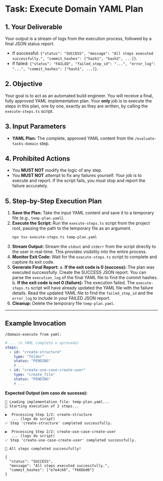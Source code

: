 # Task: Execute Domain YAML Plan

## 1. Your Deliverable

Your output is a stream of logs from the execution process, followed by a final JSON status report.

- If successful: `{"status": "SUCCESS", "message": "All steps executed successfully.", "commit_hashes": ["hash1", "hash2", ...]}`.
- If failed: `{"status": "FAILED", "failed_step_id": "...", "error_log": "...", "commit_hashes": ["hash1", ...]}`.

## 2. Objective

Your goal is to act as an automated build engineer. You will receive a final, fully approved YAML implementation plan. Your **only** job is to execute the steps in this plan, one by one, exactly as they are written, by calling the `execute-steps.ts` script.

## 3. Input Parameters

- **YAML Plan:** The complete, approved YAML content from the `/evaluate-tasks-domain` step.

## 4. Prohibited Actions

- You **MUST NOT** modify the logic of any step.
- You **MUST NOT** attempt to fix any failures yourself. Your job is to execute and report. If the script fails, you must stop and report the failure accurately.

## 5. Step-by-Step Execution Plan

1.  **Save the Plan:** Take the input YAML content and save it to a temporary file (e.g., `temp-plan.yaml`).
2.  **Execute the Script:** Run the `execute-steps.ts` script from the project root, passing the path to the temporary file as an argument.
    ```bash
    npx tsx execute-steps.ts temp-plan.yaml
    ```
3.  **Stream Output:** Stream the `stdout` and `stderr` from the script directly to the user in real-time. This provides visibility into the entire process.
4.  **Monitor Exit Code:** Wait for the `execute-steps.ts` script to complete and capture its exit code.
5.  **Generate Final Report:**
    a. **If the exit code is 0 (success):** The plan was executed successfully. Create the SUCCESS JSON report. You can parse the `execution_log` of the final YAML file to find the commit hashes.
    b. **If the exit code is not 0 (failure):** The execution failed. The `execute-steps.ts` script will have already updated the YAML file with the failure details. Read the updated YAML file to find the `failed_step_id` and the `error_log` to include in your FAILED JSON report.
6.  **Cleanup:** Delete the temporary file `temp-plan.yaml`.

---

## Example Invocation

`/domain-execute from yaml:`

```yaml
# ... (o YAML completo e aprovado)
steps:
  - id: "create-structure"
    type: "folder"
    status: "PENDING"
    # ...
  - id: "create-use-case-create-user"
    type: "create_file"
    status: "PENDING"
    # ...
```

**Expected Output (em caso de sucesso):**

```
🚀 Loading implementation file: temp-plan.yaml...
🚀 Starting execution of 2 steps...

▶️  Processing Step 1/2: create-structure
   ... (logs do script)
✅ Step 'create-structure' completed successfully.

▶️  Processing Step 2/2: create-use-case-create-user
   ... (logs do script)
✅ Step 'create-use-case-create-user' completed successfully.

🎉 All steps completed successfully!

{
  "status": "SUCCESS",
  "message": "All steps executed successfully.",
  "commit_hashes": ["e7e4cb9", "f666bd0"]
}
```
